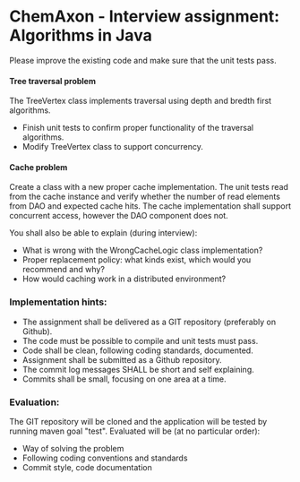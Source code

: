 # ChemAxon - Interview assignment: Algorithms in Java
Please improve the existing code and make sure that the unit tests pass.

#### Tree traversal problem
The TreeVertex class implements traversal using depth and bredth first algorithms. 
* Finish unit tests to confirm proper functionality of the traversal algorithms.
* Modify TreeVertex class to support concurrency.

#### Cache problem
Create a class with a new proper cache implementation. The unit tests read from the cache instance and verify whether the number of read elements from DAO and expected cache hits. The cache implementation shall support concurrent access, however the DAO component does not. 

You shall also be able to explain (during interview):
* What is wrong with the WrongCacheLogic class implementation?
* Proper replacement policy: what kinds exist, which would you recommend and why?
* How would caching work in a distributed environment?

### Implementation hints:
* The assignment shall be delivered as a GIT repository (preferably on Github).
* The code must be possible to compile and unit tests must pass.
* Code shall be clean, following coding standards, documented.
* Assignment shall be submitted as a Github repository.
* The commit log messages SHALL be short and self explaining.
* Commits shall be small, focusing on one area at a time.


### Evaluation:
The GIT repository will be cloned and the application will be tested by running maven goal "test". Evaluated will be (at no particular order):
* Way of solving the problem
* Following coding conventions and standards
* Commit style, code documentation



